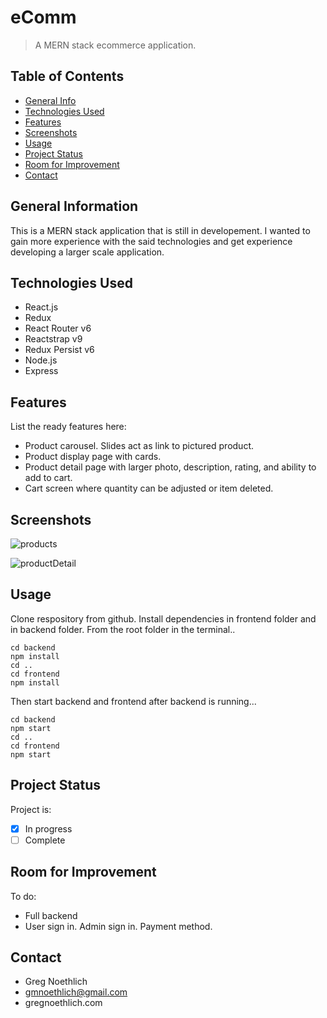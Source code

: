 # eComm
> A MERN stack ecommerce application.

## Table of Contents
* [General Info](#general-information)
* [Technologies Used](#technologies-used)
* [Features](#features)
* [Screenshots](#screenshots)
* [Usage](#usage)
* [Project Status](#project-status)
* [Room for Improvement](#room-for-improvement)
* [Contact](#contact)
<!-- * [License](#license) -->


## General Information
This is a MERN stack application that is still in developement. I wanted to gain more experience with the said technologies and get experience
developing a larger scale application.

## Technologies Used
- React.js
- Redux
- React Router v6
- Reactstrap v9
- Redux Persist v6
- Node.js 
- Express

## Features
List the ready features here:
- Product carousel. Slides act as link to pictured product.
- Product display page with cards.
- Product detail page with larger photo, description, rating, and ability to add to cart.
- Cart screen where quantity can be adjusted or item deleted.


## Screenshots
![products](https://user-images.githubusercontent.com/75701305/217396263-cb1e1801-7e7f-4d46-a171-001a28d67cc6.png)

![productDetail](https://user-images.githubusercontent.com/75701305/217396190-815e98f8-a774-4388-ad21-1ecf1503d470.png)


## Usage
Clone respository from github. Install dependencies in frontend folder and in backend folder.
From the root folder in the terminal..
```console
cd backend
npm install
cd ..
cd frontend
npm install
```
Then start backend and frontend after backend is running...
```console
cd backend
npm start
cd ..
cd frontend
npm start
```

## Project Status
Project is: 	
- [x] In progress
- [ ] Complete

## Room for Improvement
To do:
- Full backend
- User sign in. Admin sign in. Payment method.

## Contact
- Greg Noethlich
- gmnoethlich@gmail.com
- gregnoethlich.com
